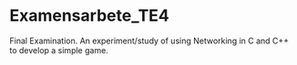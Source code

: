 # Examensarbete_TE4
Final Examination. An experiment/study of using Networking in C and C++ to develop a simple game.
